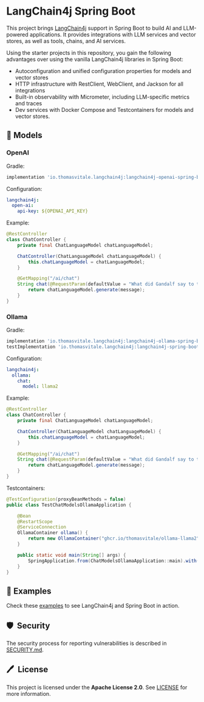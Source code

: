 # LangChain4j Spring Boot

This project brings [LangChain4j](https://github.com/langchain4j) support in Spring Boot
to build AI and LLM-powered applications. It provides integrations with LLM services
and vector stores, as well as tools, chains, and AI services.

Using the starter projects in this repository, you gain the following advantages over
using the vanilla LangChain4j libraries in Spring Boot:

* Autoconfiguration and unified configuration properties for models and vector stores
* HTTP infrastructure with RestClient, WebClient, and Jackson for all integrations
* Built-in observability with Micrometer, including LLM-specific metrics and traces
* Dev services with Docker Compose and Testcontainers for models and vector stores.

## 🦜 Models

### OpenAI

Gradle:

```groovy
implementation 'io.thomasvitale.langchain4j:langchain4j-openai-spring-boot-starter:0.6.0'
```

Configuration:

```yaml
langchain4j:
  open-ai:
    api-key: ${OPENAI_API_KEY}
```

Example:

```java
@RestController
class ChatController {
    private final ChatLanguageModel chatLanguageModel;

    ChatController(ChatLanguageModel chatLanguageModel) {
        this.chatLanguageModel = chatLanguageModel;
    }

    @GetMapping("/ai/chat")
    String chat(@RequestParam(defaultValue = "What did Gandalf say to the Balrog?") String message) {
        return chatLanguageModel.generate(message);
    }
}
```

### Ollama

Gradle:

```groovy
implementation 'io.thomasvitale.langchain4j:langchain4j-ollama-spring-boot-starter:0.6.0'
testImplementation 'io.thomasvitale.langchain4j:langchain4j-spring-boot-testcontainers:0.6.0'
```

Configuration:

```yaml
langchain4j:
  ollama:
    chat:
      model: llama2
```

Example:

```java
@RestController
class ChatController {
    private final ChatLanguageModel chatLanguageModel;

    ChatController(ChatLanguageModel chatLanguageModel) {
        this.chatLanguageModel = chatLanguageModel;
    }

    @GetMapping("/ai/chat")
    String chat(@RequestParam(defaultValue = "What did Gandalf say to the Balrog?") String message) {
        return chatLanguageModel.generate(message);
    }
}
```

Testcontainers:

```java
@TestConfiguration(proxyBeanMethods = false)
public class TestChatModelsOllamaApplication {

    @Bean
    @RestartScope
    @ServiceConnection
    OllamaContainer ollama() {
        return new OllamaContainer("ghcr.io/thomasvitale/ollama-llama2");
    }

    public static void main(String[] args) {
        SpringApplication.from(ChatModelsOllamaApplication::main).with(TestChatModelsOllamaApplication.class).run(args);
    }
}
```

## 🌟 Examples

Check these [examples](https://github.com/ThomasVitale/llm-apps-java-langchain4j) to see LangChain4j and Spring Boot in action.

## 🛡️&nbsp; Security

The security process for reporting vulnerabilities is described in [SECURITY.md](SECURITY.md).

## 🖊️&nbsp; License

This project is licensed under the **Apache License 2.0**. See [LICENSE](LICENSE) for more information.
